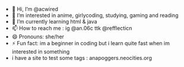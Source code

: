 - 👋 Hi, I’m @acwired
- 👀 I’m interested in anime, girlycoding, studying, gaming and reading
- 🌱 I’m currently learning html & java
- 📫 How to reach me : ig @an.06c ttk @refflecticn
- 😄 Pronouns: she/her
- ⚡ Fun fact: im a beginner in coding but i learn quite fast when im interested in something
- i have a site to test some tags : anapoggers.neocities.org

<!---
acwired/acwired is a ✨ special ✨ repository because its `README.md` (this file) appears on your GitHub profile.
You can click the Preview link to take a look at your changes.
--->

